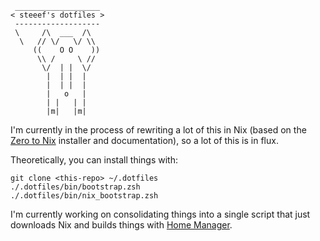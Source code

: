 ```
 ___________________
< steeef's dotfiles >
 -------------------
 \     /\  ___  /\
  \   // \/   \/ \\
     ((    O O    ))
      \\ /     \ //
       \/  | |  \/
        |  | |  |
        |  | |  |
        |   o   |
        | |   | |
        |m|   |m|
```

I'm currently in the process of rewriting a lot of this in Nix (based on the [Zero to Nix](https://zero-to-nix.com/)
installer and documentation), so a lot of this is in flux.

Theoretically, you can install things with:

```
git clone <this-repo> ~/.dotfiles
./.dotfiles/bin/bootstrap.zsh
./.dotfiles/bin/nix_bootstrap.zsh
```

I'm currently working on consolidating things into a single script that just downloads Nix and builds things with [Home
Manager](https://github.com/nix-community/home-manager).

